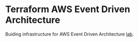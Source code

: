 # Terraform AWS Event Driven Architecture

Buiding infrastructure for AWS Event Driven Architecture [lab](https://catalog.us-east-1.prod.workshops.aws/workshops/63320e83-6abc-493d-83d8-f822584fb3cb/en-US).
